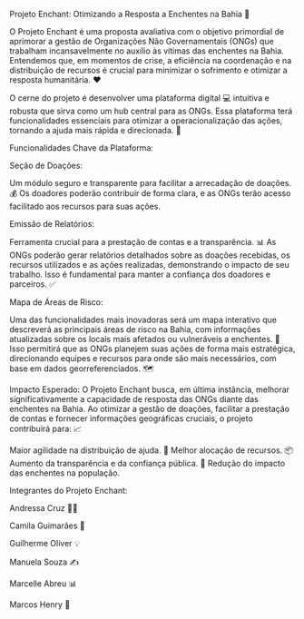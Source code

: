 Projeto Enchant: Otimizando a Resposta a Enchentes na Bahia 🌊

O Projeto Enchant é uma proposta avaliativa com o objetivo primordial de aprimorar a gestão de Organizações Não Governamentais (ONGs) que trabalham incansavelmente no auxílio às vítimas das enchentes na Bahia. Entendemos que, em momentos de crise, a eficiência na coordenação e na distribuição de recursos é crucial para minimizar o sofrimento e otimizar a resposta humanitária. ❤️

O cerne do projeto é desenvolver uma plataforma digital 💻 intuitiva e robusta que sirva como um hub central para as ONGs. Essa plataforma terá funcionalidades essenciais para otimizar a operacionalização das ações, tornando a ajuda mais rápida e direcionada. 🚀

Funcionalidades Chave da Plataforma:

Seção de Doações: 

Um módulo seguro e transparente para facilitar a arrecadação de doações. 💰 Os doadores poderão contribuir de forma clara, e as ONGs terão acesso facilitado aos recursos para suas ações.

Emissão de Relatórios: 

Ferramenta crucial para a prestação de contas e a transparência. 📊 As ONGs poderão gerar relatórios detalhados sobre as doações recebidas, os recursos utilizados e as ações realizadas, demonstrando o impacto de seu trabalho. Isso é fundamental para manter a confiança dos doadores e parceiros. ✅

Mapa de Áreas de Risco: 

Uma das funcionalidades mais inovadoras será um mapa interativo que descreverá as principais áreas de risco na Bahia, com informações atualizadas sobre os locais mais afetados ou vulneráveis a enchentes. 📍 Isso permitirá que as ONGs planejem suas ações de forma mais estratégica, direcionando equipes e recursos para onde são mais necessários, com base em dados georreferenciados. 🗺️

Impacto Esperado:
O Projeto Enchant busca, em última instância, melhorar significativamente a capacidade de resposta das ONGs diante das enchentes na Bahia. Ao otimizar a gestão de doações, facilitar a prestação de contas e fornecer informações geográficas cruciais, o projeto contribuirá para: 📈

Maior agilidade na distribuição de ajuda. 💨
Melhor alocação de recursos. 📦
Aumento da transparência e da confiança pública. 🤝
Redução do impacto das enchentes na população. 

Integrantes do Projeto Enchant:

Andressa Cruz 👩‍💻

Camila Guimarães 📝

Guilherme Oliver 💡

Manuela Souza ✍️

Marcelle Abreu 📊

Marcos Henry 📍
